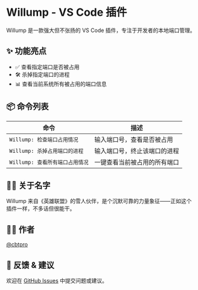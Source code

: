 # Willump - VS Code 插件

Willump 是一款强大但不张扬的 VS Code 插件，专注于开发者的本地端口管理。

## ✨ 功能亮点

- ✅ 查看指定端口是否被占用
- 🛠️ 杀掉指定端口的进程
- 📊 查看当前系统所有被占用的端口信息

## 📦 命令列表

| 命令                            | 描述                         |
| ------------------------------- | ---------------------------- |
| `Willump: 检查端口占用情况`     | 输入端口号，查看是否被占用   |
| `Willump: 杀掉占用端口的进程`   | 输入端口号，终止该端口的进程 |
| `Willump: 查看所有端口占用情况` | 一键查看当前被占用的所有端口 |

## 🧙‍♂️ 关于名字

Willump 来自《英雄联盟》的雪人伙伴，是个沉默可靠的力量象征——正如这个插件一样，不多话但很能干。

## 🧑‍💻 作者

[@cbtpro](https://github.com/cbtpro)

## 🐛 反馈 & 建议

欢迎在 [GitHub Issues](https://github.com/cbtpro/vscode-willump/issues) 中提交问题或建议。

